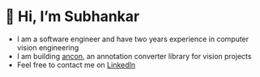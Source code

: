 # 👋 Hi, I’m Subhankar

- I am a software engineer and have two years experience in computer vision engineering
- I am building [ancon](https://github.com/SubhankarHalder/ancon), an annotation converter library for vision projects
- Feel free to contact me on [LinkedIn](https://www.linkedin.com/in/subhankar-halder-99060b32/)



<!---
SubhankarHalder/SubhankarHalder is a ✨ special ✨ repository because its `README.md` (this file) appears on your GitHub profile.
You can click the Preview link to take a look at your changes.
--->
